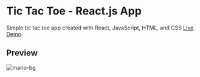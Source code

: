 # Tic Tac Toe - React.js App

Simple tic tac toe app created with React, JavaScript, HTML, and CSS
[Live Demo](https://jnewton25.github.io/tic-tac-toe/).

## Preview

![mario-bg](https://user-images.githubusercontent.com/28316960/216497655-2799a676-ebc1-453b-85b0-4a713127f791.jpg)
